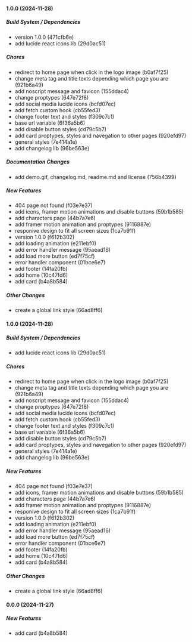 #### 1.0.0 (2024-11-28)

##### Build System / Dependencies

*  version 1.0.0 (471cfb6e)
*  add lucide react icons lib (29d0ac51)

##### Chores

*  redirect to home page when click in the logo image (b0af7f25)
*  change meta tag and title texts depending which page you are (921b6a49)
*  add noscript message and favicon (155ddac4)
*  change proptypes (647e72f8)
*  add social media lucide icons (bcfd07ec)
*  add fetch custom hook (cb55fed3)
*  change footer text and styles (f309c7c1)
*  base url variable (6f36a5b6)
*  add disable button styles (cd79c5b7)
*  add card proptypes, styles and navegation to other pages (920efd97)
*  general styles (7e414a1e)
*  add changelog lib (96be563e)

##### Documentation Changes

*  add demo.gif, changelog.md, readme.md and license (756b4399)

##### New Features

*  404 page not found (f03e7e37)
*  add icons, framer motion animations and disable buttons (59b1b585)
*  add characters page (44b7a7e6)
*  add framer motion animation and proptypes (9116887e)
*  responive design to fit all screen sizes (1ca7b91f)
*  version 1.0.0 (f612b302)
*  add loading animation (e211ebf0)
*  add error handler message (95aead16)
*  add load more button (ed7f75cf)
*  error handler component (01bce6e7)
*  add footer (14fa20fb)
*  add home (10c47fd6)
*  add card (b4a8b584)

##### Other Changes

*  create a global link style (66ad8ff6)

#### 1.0.0 (2024-11-28)

##### Build System / Dependencies

*  add lucide react icons lib (29d0ac51)

##### Chores

*  redirect to home page when click in the logo image (b0af7f25)
*  change meta tag and title texts depending which page you are (921b6a49)
*  add noscript message and favicon (155ddac4)
*  change proptypes (647e72f8)
*  add social media lucide icons (bcfd07ec)
*  add fetch custom hook (cb55fed3)
*  change footer text and styles (f309c7c1)
*  base url variable (6f36a5b6)
*  add disable button styles (cd79c5b7)
*  add card proptypes, styles and navegation to other pages (920efd97)
*  general styles (7e414a1e)
*  add changelog lib (96be563e)

##### New Features

*  404 page not found (f03e7e37)
*  add icons, framer motion animations and disable buttons (59b1b585)
*  add characters page (44b7a7e6)
*  add framer motion animation and proptypes (9116887e)
*  responive design to fit all screen sizes (1ca7b91f)
*  version 1.0.0 (f612b302)
*  add loading animation (e211ebf0)
*  add error handler message (95aead16)
*  add load more button (ed7f75cf)
*  error handler component (01bce6e7)
*  add footer (14fa20fb)
*  add home (10c47fd6)
*  add card (b4a8b584)

##### Other Changes

*  create a global link style (66ad8ff6)

#### 0.0.0 (2024-11-27)

##### New Features

*  add card (b4a8b584)


